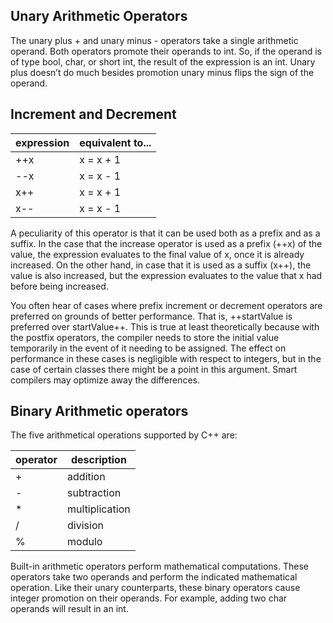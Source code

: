 ## Unary Arithmetic Operators
The unary plus + and unary minus - operators take a single arithmetic operand.
Both operators promote their operands to int. So, if the operand is of type bool, char, or short int, the result of the expression is an int.
Unary plus doesn’t do much besides promotion
unary minus flips the sign of the operand.


## Increment and Decrement

| expression	| equivalent to... |
|-------------|------------------|
| ++x | x = x + 1 |
| --x | x = x - 1 |
| x++ | x = x + 1 |
| x-- | x = x - 1 |

A peculiarity of this operator is that it can be used both as a prefix and as a suffix. In the case that the increase operator is used as a prefix (++x) of the value, the expression evaluates to the final value of x, once it is already increased. On the other hand, in case that it is used as a suffix (x++), the value is also increased, but the expression evaluates to the value that x had before being increased.

You often hear of cases where prefix increment or decrement
operators are preferred on grounds of better performance. That
is, ++startValue is preferred over startValue++.
This is true at least theoretically because with the postfix
operators, the compiler needs to store the initial value
temporarily in the event of it needing to be assigned. The effect
on performance in these cases is negligible with respect to
integers, but in the case of certain classes there might be a
point in this argument. Smart compilers may optimize away the
differences.

## Binary Arithmetic operators
The five arithmetical operations supported by C++ are:

| operator	| description |
|-----------|-------------|
| + | addition |
| - | subtraction |
| * | multiplication |
| / | division |
| % | modulo |

Built-in arithmetic operators perform mathematical computations.
These operators take two operands and perform the indicated
mathematical operation. Like their unary counterparts, these binary
operators cause integer promotion on their operands. For example, adding
two char operands will result in an int.
